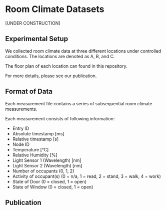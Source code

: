# Room Climate Datasets

[UNDER CONSTRUCTION]

## Experimental Setup

We collected room climate data at three different locations under controlled conditions. The locations are denoted as A, B, and C. 

The floor plan of each location can found in this repository.

For more details, please see our publication.

## Format of Data

Each measurement file contains a series of subsequential room climate measurements. 

Each measurement consists of following information:

* Entry ID
* Absolute timestamp [ms]
* Relative timestamp [s]
* Node ID
* Temperature [°C]
* Relative Humidity [%]
* Light Sensor 1 (Wavelength) [nm]
* Light Sensor 2 (Wavelength) [nm]
* Number of occupants (0, 1, 2)
* Activity of occupant(s) (0 = n/a, 1 = read, 2 = stand, 3 = walk, 4 = work)
* State of Door (0 = closed, 1 = open)
* State of Window (0 = closed, 1 = open)

## Publication



